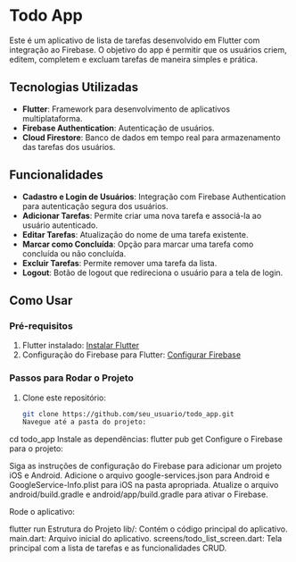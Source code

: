 # Todo App

Este é um aplicativo de lista de tarefas desenvolvido em Flutter com integração ao Firebase. O objetivo do app é permitir que os usuários criem, editem, completem e excluam tarefas de maneira simples e prática.

## Tecnologias Utilizadas

- **Flutter**: Framework para desenvolvimento de aplicativos multiplataforma.
- **Firebase Authentication**: Autenticação de usuários.
- **Cloud Firestore**: Banco de dados em tempo real para armazenamento das tarefas dos usuários.

## Funcionalidades

- **Cadastro e Login de Usuários**: Integração com Firebase Authentication para autenticação segura dos usuários.
- **Adicionar Tarefas**: Permite criar uma nova tarefa e associá-la ao usuário autenticado.
- **Editar Tarefas**: Atualização do nome de uma tarefa existente.
- **Marcar como Concluída**: Opção para marcar uma tarefa como concluída ou não concluída.
- **Excluir Tarefas**: Permite remover uma tarefa da lista.
- **Logout**: Botão de logout que redireciona o usuário para a tela de login.

## Como Usar

### Pré-requisitos
1. Flutter instalado: [Instalar Flutter](https://docs.flutter.dev/get-started/install)
2. Configuração do Firebase para Flutter: [Configurar Firebase](https://firebase.google.com/docs/flutter/setup)

### Passos para Rodar o Projeto
1. Clone este repositório:
   ```bash
   git clone https://github.com/seu_usuario/todo_app.git
   Navegue até a pasta do projeto:
cd todo_app
Instale as dependências:
flutter pub get
Configure o Firebase para o projeto:

Siga as instruções de configuração do Firebase para adicionar um projeto iOS e Android.
Adicione o arquivo google-services.json para Android e GoogleService-Info.plist para iOS na pasta apropriada.
Atualize o arquivo android/build.gradle e android/app/build.gradle para ativar o Firebase.

Rode o aplicativo:

flutter run
Estrutura do Projeto
lib/: Contém o código principal do aplicativo.
main.dart: Arquivo inicial do aplicativo.
screens/todo_list_screen.dart: Tela principal com a lista de tarefas e as funcionalidades CRUD.
